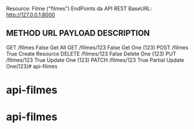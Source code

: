 Resource: Filme ("filmes")
EndPoints da API REST
BaseURL: http://127.0.0.1:8000

METHOD  URL             PAYLOAD     DESCRIPTION
---
GET     /filmes         False       Get All
GET     /filmes/123     False       Get One (123)
POST    /filmes         True        Create Resource
DELETE  /filmes/123     False       Delete One (123)
PUT     /filmes/123     True        Update One (123)
PATCH   /filmes/123     True        Partial Update One(123)# api-filmes
# api-filmes
# api-filmes
